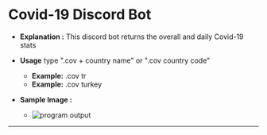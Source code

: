 # Covid-19 Discord Bot
- **Explanation :** This discord bot returns the overall and daily Covid-19 stats

- **Usage** type ".cov + country name" or ".cov country code"
  - **Example:** .cov tr
  - **Example:** .cov turkey 

- **Sample Image :** 
  - ![program output](https://media-exp1.licdn.com/dms/image/C4E22AQEISDy4v9B3Iw/feedshare-shrink_800/0/1591866742101?e=1646265600&v=beta&t=xlKyUQk_MHDQB0QuAEaYJ97l_c2c6vETDj2rP2j5-iQ)

----
